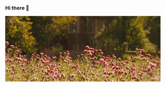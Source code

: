 ### Hi there 👋
<img src="https://raw.githubusercontent.com/gbertass/gbertass/main/giphy2.gif" style="max-width: 200%; display: inline-block;">
